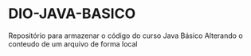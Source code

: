 # DIO-JAVA-BASICO
Repositório para armazenar o código do curso Java Básico
Alterando o conteudo de um arquivo de forma local
